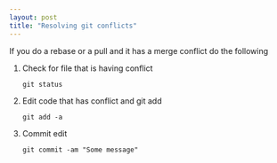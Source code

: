 ```yaml
---
layout: post
title: "Resolving git conflicts"
---
```


If you do a rebase or a pull and it has a merge conflict do the following

1. Check for file that is having conflict

    ```git status```

2. Edit code that has conflict and git add

    ```git add -a```

3. Commit edit

    ```git commit -am "Some message"```
